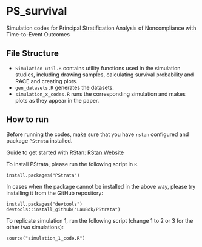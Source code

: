 # PS_survival
Simulation codes for Principal Stratification Analysis of Noncompliance with Time-to-Event Outcomes

## File Structure

- `Simulation util.R` contains utility functions used in the simulation studies, including drawing samples, calculating survival probability and RACE and creating plots.
- `gen_datasets.R` generates the datasets.
- `simulation_x_codes.R` runs the corresponding simulation and makes plots as they appear in the paper.

## How to run

Before running the codes, make sure that you have `rstan` configured and package `PStrata` installed.

Guide to get started with RStan: [RStan Website](mc-stan.org/users/interfaces/rstan)

To install PStrata, please run the following script in `R`.
```{r}
install.packages("PStrata")
```

In cases when the package cannot be installed in the above way, please try installing it from the GitHub repository:
```{r}
install.packages("devtools")
devtools::install_github("LauBok/PStrata")
```

To replicate simulation 1, run the following script (change 1 to 2 or 3 for the other two simulations):
```{r}
source("simulation_1_code.R")
```
